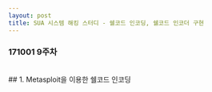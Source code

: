 ```yaml
---
layout: post
title: SUA 시스템 해킹 스터디 - 쉘코드 인코딩, 쉘코드 인코더 구현
---
```


### 171001 9주차

<br>
## 1. Metasploit을 이용한 쉘코드 인코딩
